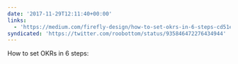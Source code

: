 ```yaml
---
date: '2017-11-29T12:11:40+00:00'
links:
  - 'https://medium.com/firefly-design/how-to-set-okrs-in-6-steps-cd51e7c3cfd5'
syndicated: 'https://twitter.com/roobottom/status/935846472276434944'
---
```

How to set OKRs in 6 steps: 
